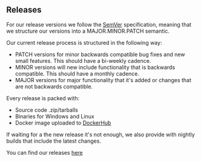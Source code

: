 ## Releases

For our release versions we follow the [SemVer](https://semver.org/) specification, meaning that we structure our versions into a MAJOR.MINOR.PATCH semantic.

Our current release process is structured in the following way:

- PATCH versions for minor backwards compatible bug fixes and new small features. This should have a bi-weekly cadence.
- MINOR versions will new include functionality that is backwards compatible. This should have a monthly cadence.
- MAJOR versions for major functionality that it's added or changes that are not backwards compatible.

Every release is packed with:

- Source code .zip/tarballs
- Binaries for Windows and Linux
- Docker image uploaded to [DockerHub](https://hub.docker.com/r/checkmarx/kics)

If waiting for a the new release it's not enough, we also provide with nightly builds that include the latest changes.

You can find our releases [here](https://github.com/Checkmarx/kics/releases)
